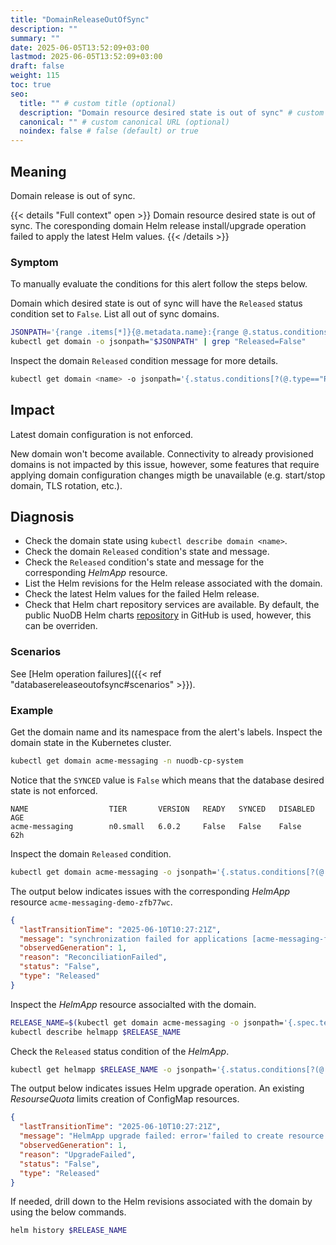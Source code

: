 ```yaml
---
title: "DomainReleaseOutOfSync"
description: ""
summary: ""
date: 2025-06-05T13:52:09+03:00
lastmod: 2025-06-05T13:52:09+03:00
draft: false
weight: 115
toc: true
seo:
  title: "" # custom title (optional)
  description: "Domain resource desired state is out of sync" # custom description (recommended)
  canonical: "" # custom canonical URL (optional)
  noindex: false # false (default) or true
---
```


## Meaning

Domain release is out of sync.

{{< details "Full context" open >}}
Domain resource desired state is out of sync.
The coresponding domain Helm release install/upgrade operation failed to apply the latest Helm values.
{{< /details >}}

### Symptom

To manually evaluate the conditions for this alert follow the steps below.

Domain which desired state is out of sync will have the `Released` status condition set to `False`.
List all out of sync domains.

```sh
JSONPATH='{range .items[*]}{@.metadata.name}:{range @.status.conditions[?(@.type=="Released")]}{@.type}={@.status}{"\n"}{end}{end}'
kubectl get domain -o jsonpath="$JSONPATH" | grep "Released=False"
```

Inspect the domain `Released` condition message for more details.

```sh
kubectl get domain <name> -o jsonpath='{.status.conditions[?(@.type=="Released")]}' | jq
```

## Impact

Latest domain configuration is not enforced.

New domain won't become available.
Connectivity to already provisioned domains is not impacted by this issue, however, some features that require applying domain configuration changes migth be unavailable (e.g. start/stop domain, TLS rotation, etc.).

## Diagnosis

- Check the domain state using `kubectl describe domain <name>`.
- Check the domain `Released` condition's state and message.
- Check the `Released` condition's state and message for the corresponding _HelmApp_ resource.
- List the Helm revisions for the Helm release associated with the domain.
- Check the latest Helm values for the failed Helm release.
- Check that Helm chart repository services are available.
By default, the public NuoDB Helm charts [repository](https://nuodb.github.io/nuodb-helm-charts) in GitHub is used, however, this can be overriden.

### Scenarios

See [Helm operation failures]({{< ref "databasereleaseoutofsync#scenarios" >}}).

### Example

Get the domain name and its namespace from the alert's labels.
Inspect the domain state in the Kubernetes cluster.

```sh
kubectl get domain acme-messaging -n nuodb-cp-system
```

Notice that the `SYNCED` value is `False` which means that the database desired state is not enforced.

```text
NAME                  TIER       VERSION   READY   SYNCED   DISABLED   AGE
acme-messaging        n0.small   6.0.2     False   False    False      62h
```

Inspect the domain `Released` condition.

```sh
kubectl get domain acme-messaging -o jsonpath='{.status.conditions[?(@.type=="Released")]}' | jq
```

The output below indicates issues with the corresponding _HelmApp_ resource `acme-messaging-demo-zfb77wc`.

```json
{
  "lastTransitionTime": "2025-06-10T10:27:21Z",
  "message": "synchronization failed for applications [acme-messaging-fc4bwd8]",
  "observedGeneration": 1,
  "reason": "ReconciliationFailed",
  "status": "False",
  "type": "Released"
}
```

Inspect the _HelmApp_ resource associalted with the domain.

```sh
RELEASE_NAME=$(kubectl get domain acme-messaging -o jsonpath='{.spec.template.releaseName}')
kubectl describe helmapp $RELEASE_NAME
```

Check the `Released` status condition of the _HelmApp_.

```sh
kubectl get helmapp $RELEASE_NAME -o jsonpath='{.status.conditions[?(@.type=="Released")]}' | jq
```

The output below indicates issues Helm upgrade operation.
An existing _ResourseQuota_ limits creation of ConfigMap resources.

```json
{
  "lastTransitionTime": "2025-06-10T10:27:21Z",
  "message": "HelmApp upgrade failed: error='failed to create resource: configmaps \"acme-messaging-fc4bwd8-readinessprobe\" is forbidden: exceeded quota: quota-account, requested: count/configmaps=1, used: count/configmaps=15, limited: count/configmaps=15', values='{\"admin\":{\"domain\":\"acme-messaging-fc4bwd8\", ... }'",
  "observedGeneration": 1,
  "reason": "UpgradeFailed",
  "status": "False",
  "type": "Released"
}
```

If needed, drill down to the Helm revisions associated with the domain by using the below commands.

```sh
helm history $RELEASE_NAME
```
